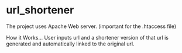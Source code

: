 # url_shortener
The project uses Apache Web server. (important for the .htaccess file)

How it Works...
User inputs url and a shortener version of that url is generated and automatically linked to the original url.
